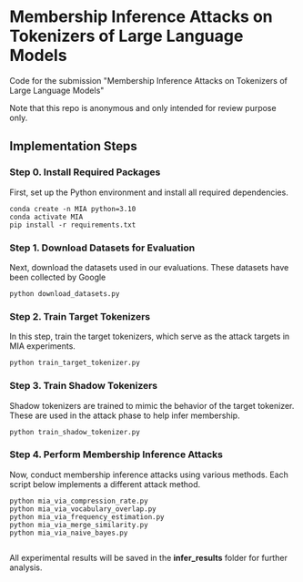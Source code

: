 # Membership Inference Attacks on Tokenizers of Large Language Models

Code for the submission "Membership Inference Attacks on Tokenizers of Large Language Models"

Note that this repo is anonymous and only intended for review purpose only.

## Implementation Steps

### Step 0. Install Required Packages

First, set up the Python environment and install all required dependencies.

```shell
conda create -n MIA python=3.10
conda activate MIA
pip install -r requirements.txt
```

### Step 1. Download Datasets for Evaluation

Next, download the datasets used in our evaluations. These datasets have been collected by Google

```shell
python download_datasets.py
```

### Step 2. Train Target Tokenizers

In this step, train the target tokenizers, which serve as the attack targets in MIA experiments.

```shell
python train_target_tokenizer.py
```

### Step 3. Train Shadow Tokenizers

Shadow tokenizers are trained to mimic the behavior of the target tokenizer. These are used in the attack phase to help infer membership.

```shell
python train_shadow_tokenizer.py
```

### Step 4. Perform Membership Inference Attacks

Now, conduct membership inference attacks using various methods. Each script below implements a different attack method.

```shell
python mia_via_compression_rate.py
python mia_via_vocabulary_overlap.py
python mia_via_frequency_estimation.py
python mia_via_merge_similarity.py
python mia_via_naive_bayes.py


```

All experimental results will be saved in the **infer_results** folder for further analysis.
